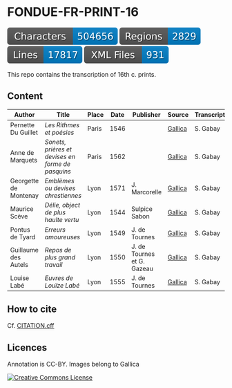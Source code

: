 # FONDUE-FR-PRINT-16

![characters badge](badges/characters.svg) ![regions badge](badges/regions.svg) ![lines badge](badges/lines.svg) ![files badge](badges/files.svg)

This repo contains the transcription of 16th c. prints.

## Content

| Author                 | Title                                             | Place | Date | Publisher                  | Source                                                     | Transcription |
|------------------------|---------------------------------------------------|-------|------|----------------------------|------------------------------------------------------------|---------------|
| Pernette Du Guillet    | _Les Rithmes et poésies_                          | Paris | 1546 |                            | [Gallica](https://gallica.bnf.fr/ark:/12148/bpt6k3182270)  | S. Gabay      |
| Anne de Marquets       | _Sonets, prières et devises en forme de pasquins_ | Paris | 1562 |                            | [Gallica](https://gallica.bnf.fr/ark:/12148/bpt6k1521180m) | S. Gabay      |
| Georgette de Montenay  | _Emblèmes ou devises chrestiennes_                | Lyon  | 1571 | J. Marcorelle              | [Gallica](https://gallica.bnf.fr/ark:/12148/btv1b8609568n) | S. Gabay      |
| Maurice Scève          | _Délie, object de plus haulte vertu_              | Lyon  | 1544 | Sulpice Sabon              | [Gallica](https://gallica.bnf.fr/ark:/12148/btv1b8609581h) | S. Gabay      |
| Pontus de Tyard        | _Erreurs amoureuses_                              | Lyon  | 1549 | J. de Tournes              | [Gallica](https://gallica.bnf.fr/ark:/12148/btv1b8617188p) | S. Gabay      |
| Guillaume des Autels   | _Repos de plus grand travail_                     | Lyon  | 1550 | J. de Tournes et G. Gazeau | [Gallica](https://gallica.bnf.fr/ark:/12148/bpt6k15272172) | S. Gabay      |
| Louise Labé            | _Euvres de Louïze Labé_                           | Lyon  | 1555 | J. de Tournes              | [Gallica](https://gallica.bnf.fr/ark:/12148/btv1b86095588) | S. Gabay      |


## How to cite

Cf. [CITATION.cff](https://github.com/FoNDUE-HTR/FONDUE-FR-PRINT-16/blob/master/CITATION.cff)


## Licences
Annotation is CC-BY. Images belong to Gallica

<a rel="license" href="https://creativecommons.org/licenses/by/2.0"><img alt="Creative Commons License" style="border-width:0" src="https://i.creativecommons.org/l/by/2.0/88x31.png" /></a><br />
